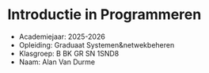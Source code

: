 # Introductie in Programmeren

- Academiejaar: 2025-2026
- Opleiding: Graduaat Systemen&netwekbeheren
- Klasgroep: B BK GR SN 1SND8
- Naam: Alan Van Durme

